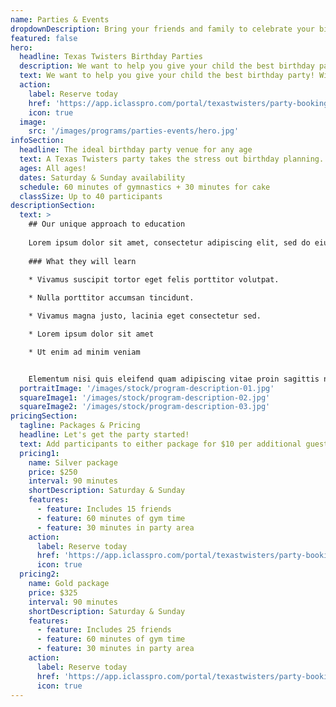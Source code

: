 ```yaml
---
name: Parties & Events
dropdownDescription: Bring your friends and family to celebrate your big day.
featured: false
hero:
  headline: Texas Twisters Birthday Parties
  description: We want to help you give your child the best birthday party! With the gym to themselves, they'll enjoy 60 minutes of obstacle courses, organized games, and supervised open gym time. After playing, you'll have 30 minutes in our party area for food and gifts. Don't wait, grab your spot today!
  text: We want to help you give your child the best birthday party! With the gym to themselves, they'll enjoy 60 minutes of obstacle courses, organized games, and supervised open gym time. After playing, you'll have 30 minutes in our party area for food and gifts. Don't wait, grab your spot today!
  action:
    label: Reserve today
    href: 'https://app.iclasspro.com/portal/texastwisters/party-booking-01-date'
    icon: true
  image:
    src: '/images/programs/parties-events/hero.jpg'
infoSection:
  headline: The ideal birthday party venue for any age
  text: A Texas Twisters party takes the stress out birthday planning. Our coaches take care of all the details, and make sure your child and all their friends have an amazing time.
  ages: All ages!
  dates: Saturday & Sunday availability
  schedule: 60 minutes of gymnastics + 30 minutes for cake
  classSize: Up to 40 participants
descriptionSection:
  text: >
    ## Our unique approach to education
            
    Lorem ipsum dolor sit amet, consectetur adipiscing elit, sed do eiusmod tempor incididunt ut labore et dolore magna aliqua. Nisl pretium fusce id velit ut. Id porta nibh venenatis cras sed felis eget velit. Ut morbi tincidunt augue interdum velit. Ipsum faucibus vitae aliquet nec ullamcorper sit amet. Viverra orci sagittis eu volutpat odio facilisis mauris. Diam quis enim lobortis scelerisque fermentum. Viverra mauris in aliquam sem fringilla. 
        
    ### What they will learn
          
    * Vivamus suscipit tortor eget felis porttitor volutpat.

    * Nulla porttitor accumsan tincidunt.

    * Vivamus magna justo, lacinia eget consectetur sed.

    * Lorem ipsum dolor sit amet

    * Ut enim ad minim veniam


    Elementum nisi quis eleifend quam adipiscing vitae proin sagittis nisl. Viverra vitae congue eu consequat ac felis donec et odio. Euismod nisi porta lorem mollis aliquam ut porttitor. Sed nisi lacus sed viverra tellus. Augue lacus viverra vitae congue eu consequat ac felis donec. Elementum pulvinar etiam non quam lacus. Ut venenatis tellus in metus vulputate. Ultrices dui sapien eget mi proin sed libero enim. Id velit ut tortor pretium viverra suspendisse.
  portraitImage: '/images/stock/program-description-01.jpg'
  squareImage1: '/images/stock/program-description-02.jpg'
  squareImage2: '/images/stock/program-description-03.jpg'
pricingSection:
  tagline: Packages & Pricing
  headline: Let's get the party started!
  text: Add participants to either package for $10 per additional guest, up to 30 guests.
  pricing1:
    name: Silver package
    price: $250
    interval: 90 minutes
    shortDescription: Saturday & Sunday
    features:
      - feature: Includes 15 friends
      - feature: 60 minutes of gym time
      - feature: 30 minutes in party area
    action:
      label: Reserve today
      href: 'https://app.iclasspro.com/portal/texastwisters/party-booking-01-date'
      icon: true
  pricing2:
    name: Gold package
    price: $325
    interval: 90 minutes
    shortDescription: Saturday & Sunday
    features:
      - feature: Includes 25 friends
      - feature: 60 minutes of gym time
      - feature: 30 minutes in party area
    action:
      label: Reserve today
      href: 'https://app.iclasspro.com/portal/texastwisters/party-booking-01-date'
      icon: true
---
```

